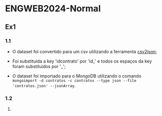 # ENGWEB2024-Normal

## Ex1

### 1.1

- O dataset foi convertido para um csv utilizando a ferramenta [csv2json](https://csvjson.com/csv2json);

- Foi substituida a key 'idcontrato' por 'id_' e todos os espaços da key foram substituidos por '_';

- O dataset foi importado para o MongoDB utilizando o comando `mongoimport -d contratos -c contratos --type json --file 'contratos.json' --jsonArray`.

### 1.2

1. 